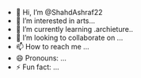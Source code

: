 - 👋 Hi, I’m @ShahdAshraf22
- 👀 I’m interested in arts...
- 🌱 I’m currently learning .archieture..
- 💞️ I’m looking to collaborate on ...
- 📫 How to reach me ...
- 😄 Pronouns: ...
- ⚡ Fun fact: ...

<!---
ShahdAshraf22/ShahdAshraf22 is a ✨ special ✨ repository because its `README.md` (this file) appears on your GitHub profile.
You can click the Preview link to take a look at your changes.
--->
